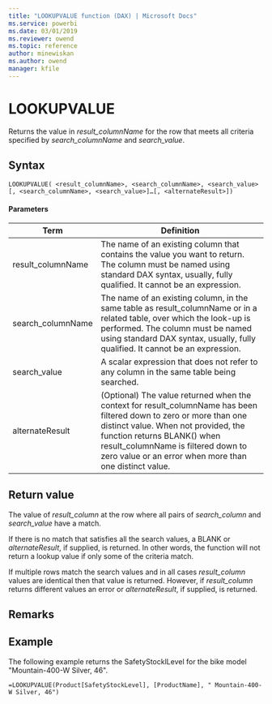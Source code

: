 ```yaml
---
title: "LOOKUPVALUE function (DAX) | Microsoft Docs"
ms.service: powerbi 
ms.date: 03/01/2019
ms.reviewer: owend
ms.topic: reference
author: minewiskan
ms.author: owend
manager: kfile
---
```

# LOOKUPVALUE
Returns the value in *result_columnName* for the row that meets all criteria specified by *search_columnName* and *search_value*.  
  
## Syntax  
  
```dax
LOOKUPVALUE( <result_columnName>, <search_columnName>, <search_value>[, <search_columnName>, <search_value>]…[, <alternateResult>])   
```
  
#### Parameters  

|Term|Definition|  
|--------|--------------|  
| result_columnName  |  The name of an existing column that contains the value you want to return. The column must be named using standard DAX syntax, usually, fully qualified. It cannot be an expression.  |  
| search_columnName  | The name of an existing column, in the same table as result_columnName or in a related table, over which the look-up is performed. The column must be named using standard DAX syntax, usually, fully qualified. It cannot be an expression.   |
|  search_value | A scalar expression that does not refer to any column in the same table being searched.   |
| alternateResult | (Optional) The value returned when the context for result_columnName has been filtered down to zero or more than one distinct value. When not provided, the function returns BLANK() when result_columnName is filtered down to zero value or an error when more than one distinct value. |

## Return value  
The value of *result_column* at the row where all pairs of *search_column* and *search_value* have a match.  
  
If there is no match that satisfies all the search values, a BLANK or *alternateResult*, if supplied, is returned. In other words, the function will not return a lookup value if only some of the criteria match.
  
If multiple rows match the search values and in all cases *result_column* values are identical then that value is returned. However, if *result_column* returns different values an error or *alternateResult*, if supplied, is returned.
  
## Remarks  
  
## Example  
The following example returns the SafetyStocklLevel for the bike model "Mountain-400-W Silver, 46".  
  
```dax
=LOOKUPVALUE(Product[SafetyStockLevel], [ProductName], " Mountain-400-W Silver, 46")  
```
